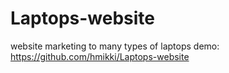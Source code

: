 # Laptops-website
website marketing to many types of laptops
demo: https://github.com/hmikki/Laptops-website
